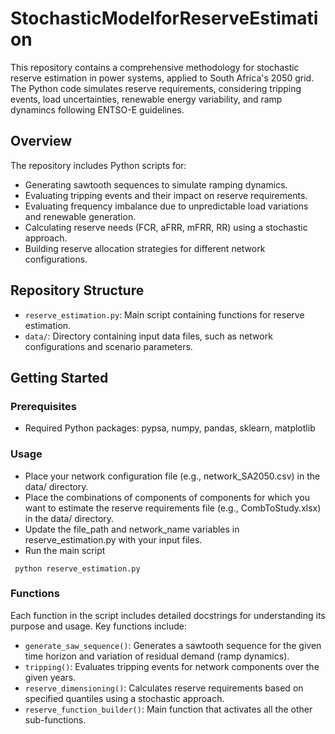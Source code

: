 # StochasticModelforReserveEstimation
This repository contains a comprehensive methodology for stochastic reserve estimation in power systems, applied to South Africa's 2050 grid. The Python code simulates reserve requirements, considering tripping events, load uncertainties, renewable energy variability, and ramp dynamincs following ENTSO-E guidelines.

## Overview

The repository includes Python scripts for:
- Generating sawtooth sequences to simulate ramping dynamics.
- Evaluating tripping events and their impact on reserve requirements.
- Evaluating frequency imbalance due to unpredictable load variations and renewable generation.
- Calculating reserve needs (FCR, aFRR, mFRR, RR) using a stochastic approach.
- Building reserve allocation strategies for different network configurations.

## Repository Structure

- `reserve_estimation.py`: Main script containing functions for reserve estimation.
- `data/`: Directory containing input data files, such as network configurations and scenario parameters.

## Getting Started

### Prerequisites
- Required Python packages: pypsa, numpy, pandas, sklearn, matplotlib

### Usage
- Place your network configuration file (e.g., network_SA2050.csv) in the data/ directory.
- Place the combinations of components of components for which you want to estimate the reserve requirements file (e.g., CombToStudy.xlsx) in the data/ directory.
- Update the file_path and network_name variables in reserve_estimation.py with your input files.
- Run the main script
```
 python reserve_estimation.py
```

### Functions
Each function in the script includes detailed docstrings for understanding its purpose and usage. Key functions include:

- `generate_saw_sequence()`: Generates a sawtooth sequence for the given time horizon and variation of residual demand (ramp dynamics).
- `tripping()`: Evaluates tripping events for network components over the given years.
- `reserve_dimensioning()`: Calculates reserve requirements based on specified quantiles using a stochastic approach.
- `reserve_function_builder()`: Main function that activates all the other sub-functions.
